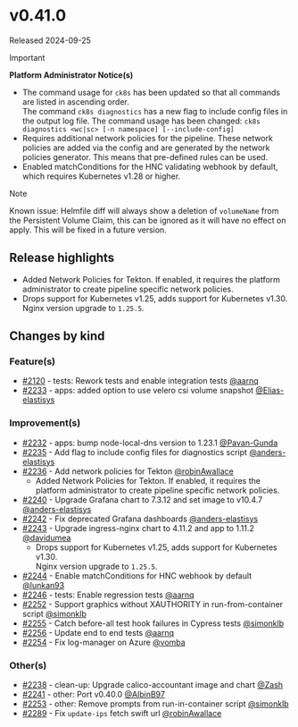 # v0.41.0

Released 2024-09-25
<!-- -->
> [!IMPORTANT]
> **Platform Administrator Notice(s)**
>
> - The command usage for `ck8s` has been updated so that all commands are listed in ascending order.<br>The command `ck8s diagnostics` has a new flag to include config files in the output log file. The command usage has been changed: `ck8s diagnostics <wc|sc> [-n namespace] [--include-config]`
> - Requires additional network policies for the pipeline. These network policies are added via the config and are generated by the network policies generator. This means that pre-defined rules can be used.
> - Enabled matchConditions for the HNC validating webhook by default, which requires Kubernetes v1.28 or higher.

> [!note]
> Known issue: Helmfile diff will always show a deletion of `volumeName` from the Persistent Volume Claim, this can be ignored as it will have no effect on apply.
> This will be fixed in a future version.

## Release highlights

- Added Network Policies for Tekton. If enabled, it requires the platform administrator to create pipeline specific network policies.
- Drops support for Kubernetes v1.25, adds support for Kubernetes v1.30.<br>Nginx version upgrade to `1.25.5`.

## Changes by kind

### Feature(s)

- [#2120](https://github.com/elastisys/compliantkubernetes-apps/pull/2120) - tests: Rework tests and enable integration tests [@aarnq](https://github.com/aarnq)
- [#2233](https://github.com/elastisys/compliantkubernetes-apps/pull/2233) - apps: added option to use velero csi volume snapshot [@Elias-elastisys](https://github.com/Elias-elastisys)

### Improvement(s)

- [#2232](https://github.com/elastisys/compliantkubernetes-apps/pull/2232) - apps: bump node-local-dns version to 1.23.1 [@Pavan-Gunda](https://github.com/Pavan-Gunda)
- [#2235](https://github.com/elastisys/compliantkubernetes-apps/pull/2235) - Add flag to include config files for diagnostics script [@anders-elastisys](https://github.com/anders-elastisys)
- [#2236](https://github.com/elastisys/compliantkubernetes-apps/pull/2236) - Add network policies for Tekton [@robinAwallace](https://github.com/robinAwallace)
  - Added Network Policies for Tekton. If enabled, it requires the platform administrator to create pipeline specific network policies.
- [#2240](https://github.com/elastisys/compliantkubernetes-apps/pull/2240) - Upgrade Grafana chart to 7.3.12 and set image to v10.4.7 [@anders-elastisys](https://github.com/anders-elastisys)
- [#2242](https://github.com/elastisys/compliantkubernetes-apps/pull/2242) - Fix deprecated Grafana dashboards [@anders-elastisys](https://github.com/anders-elastisys)
- [#2243](https://github.com/elastisys/compliantkubernetes-apps/pull/2243) - Upgrade ingress-nginx chart to 4.11.2 and app to 1.11.2 [@davidumea](https://github.com/davidumea)
  - Drops support for Kubernetes v1.25, adds support for Kubernetes v1.30.<br>Nginx version upgrade to `1.25.5`.
- [#2244](https://github.com/elastisys/compliantkubernetes-apps/pull/2244) - Enable matchConditions for HNC webhook by default [@lunkan93](https://github.com/lunkan93)
- [#2246](https://github.com/elastisys/compliantkubernetes-apps/pull/2246) - tests: Enable regression tests [@aarnq](https://github.com/aarnq)
- [#2252](https://github.com/elastisys/compliantkubernetes-apps/pull/2252) - Support graphics without XAUTHORITY in run-from-container script [@simonklb](https://github.com/simonklb)
- [#2255](https://github.com/elastisys/compliantkubernetes-apps/pull/2255) - Catch before-all test hook failures in Cypress tests [@simonklb](https://github.com/simonklb)
- [#2256](https://github.com/elastisys/compliantkubernetes-apps/pull/2256) - Update end to end tests [@aarnq](https://github.com/aarnq)
- [#2254](https://github.com/elastisys/compliantkubernetes-apps/pull/2254) - Fix log-manager on Azure [@vomba](https://github.com/vomba)

### Other(s)

- [#2238](https://github.com/elastisys/compliantkubernetes-apps/pull/2238) - clean-up: Upgrade calico-accountant image and chart [@Zash](https://github.com/Zash)
- [#2241](https://github.com/elastisys/compliantkubernetes-apps/pull/2241) - other: Port v0.40.0 [@AlbinB97](https://github.com/AlbinB97)
- [#2253](https://github.com/elastisys/compliantkubernetes-apps/pull/2253) - other: Remove prompts from run-in-container script [@simonklb](https://github.com/simonklb)
- [#2289](https://github.com/elastisys/compliantkubernetes-apps/pull/2289) - Fix `update-ips` fetch swift url [@robinAwallace](https://github.com/robinAwallace)
